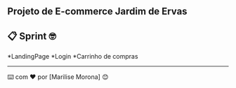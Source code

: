 ## Projeto de E-commerce Jardim de Ervas



## 📋 Sprint 🤓

*LandingPage
*Login
*Carrinho de compras




---
⌨️ com ❤️ por [Marilise Morona] 😊
